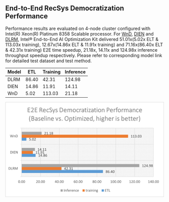 ## End-to-End RecSys Democratization Performance

Performance results are evaluated on 4-node cluster configured with Intel(R) Xeon(R) Platinum 8358 Scalable processor.
For [WnD](../../modelzoo/WnD/README.md), [DIEN](../../modelzoo/dien/README.md) and [DLRM](../../modelzoo/dlrm/README.md), Intel® End-to-End AI Optimization Kit delivered 51.01x(5.02x ELT & 113.03x training), 12.67x(14.86x ELT & 11.91x training) and 71.16x(86.40x ELT & 42.31x training) E2E time speedup, 21.18x, 14.11x and 124.98x inference throughput speedup respectively. Please refer to corresponding model link for detailed test dataset and test method.

| Model | ETL | Training | Inference |
| ----- | --- | -------- | --------- |
| DLRM | 86.40 | 42.31 | 124.98 |
| DIEN | 14.86 | 11.91 | 14.11 |
| WnD | 5.02 | 113.03 | 21.18 |

<img src="./e2eaiok_v01_performance.png" width="500"/>